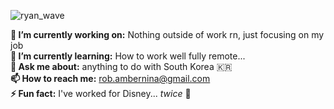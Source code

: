 ![ryan_wave](https://static.wixstatic.com/media/4d6aba_f7169601c8bd436bb7676bdd3e7963b6~mv2.gif)

__🔭 I’m currently working on:__ Nothing outside of work rn, just focusing on my job
<br/>
__🌱 I’m currently learning:__ How to work well fully remote...
<br/>
__💬 Ask me about:__ anything to do with South Korea 🇰🇷 
<br/>
__📫 How to reach me:__ rob.ambernina@gmail.com
<br/>
__⚡ Fun fact:__ I've worked for Disney... _twice_ 🤯


<!--
**ambernina/ambernina** is a ✨ _special_ ✨ repository because its `README.md` (this file) appears on your GitHub profile.
### Oh Hi! 👋 
![Hello!](https://media2.giphy.com/media/LW5vBvAb48Oe9OoEKT/source.gif)
<br/>![ryan_working](https://media.tenor.com/images/92691839a5f53012f540b898d5ab0c74/tenor.gif)<br/>
<br/>![ryan_glasses](https://media0.giphy.com/media/jO16wYJIkdRAmgw7oS/giphy.gif)<br/>
<br/>![ryan_cheer](https://image.kpopmap.com/2017/01/006.gif)<br/>
<br/>![ryan_friends](https://pa1.narvii.com/6865/543397c866d271884d7274fb5158acac225c3674r1-240-240_00.gif)<br/>
<br/>![ryan_shock](https://pa1.narvii.com/6467/0b8e8c69f1e15b7b9880baf51a0ca6ca487a535f_hq.gif)<br/>
<br/>
__😄 Pronouns:__ She/They

Here are some ideas to get you started:

- 
-  ...
- 👯 I’m looking to collaborate on ...
- 🤔 I’m looking for help with ...
-  ...
-  ...
-  ...
-  ...
-->
